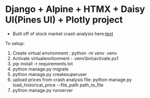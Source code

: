 # Django + Alpine + HTMX + Daisy UI(Pines UI) + Plotly project
- Built off of stock market crash analysis here:[text](https://thecleverprogrammer.com/2025/04/01/stock-market-crash-analysis-with-python/)

To setup:
1. Create virtual environment : python -m venv .venv
2. Activate virtualenvitonment : .venv\bin\activate.ps1
3. pip install -r requirements.txt
4. python manage.py migrate
5. python manage.py createsuperuser
6. upload prices from crash analysis file: python manage.py load_historical_price --file_path path_to_file
7. python manage.py runserver
